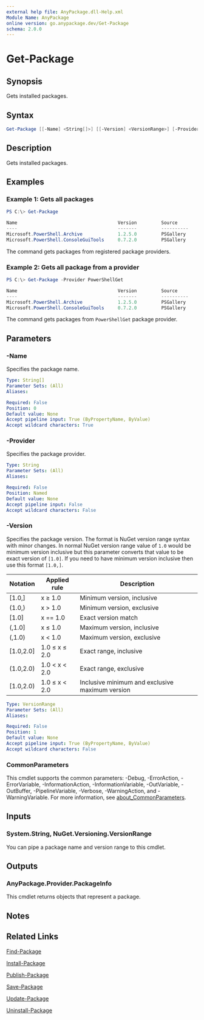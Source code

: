 ```yaml
---
external help file: AnyPackage.dll-Help.xml
Module Name: AnyPackage
online version: go.anypackage.dev/Get-Package
schema: 2.0.0
---
```


# Get-Package

## Synopsis

Gets installed packages.

## Syntax

```powershell
Get-Package [[-Name] <String[]>] [[-Version] <VersionRange>] [-Provider <String>] [<CommonParameters>]
```

## Description

Gets installed packages.

## Examples

### Example 1: Gets all packages

```powershell
PS C:\> Get-Package

Name                                     Version         Source               Provider
----                                     -------         ----------           --------
Microsoft.PowerShell.Archive             1.2.5.0         PSGallery            PowerShellGet
Microsoft.PowerShell.ConsoleGuiTools     0.7.2.0         PSGallery            PowerShellGet
```

The command gets packages from registered package providers.

### Example 2: Gets all package from a provider

```powershell
PS C:\> Get-Package -Provider PowerShellGet

Name                                     Version         Source               Provider
----                                     -------         ----------           --------
Microsoft.PowerShell.Archive             1.2.5.0         PSGallery            PowerShellGet
Microsoft.PowerShell.ConsoleGuiTools     0.7.2.0         PSGallery            PowerShellGet
```

The command gets packages from `PowerShellGet` package provider.

## Parameters

### -Name

Specifies the package name.

```yaml
Type: String[]
Parameter Sets: (All)
Aliases:

Required: False
Position: 0
Default value: None
Accept pipeline input: True (ByPropertyName, ByValue)
Accept wildcard characters: True
```

### -Provider

Specifies the package provider.

```yaml
Type: String
Parameter Sets: (All)
Aliases:

Required: False
Position: Named
Default value: None
Accept pipeline input: False
Accept wildcard characters: False
```

### -Version

Specifies the package version.
The format is NuGet version range syntax with minor changes.
In normal NuGet version range value of `1.0` would be minimum version inclusive but this parameter converts that value to be exact version of `[1.0]`.
If you need to have minimum version inclusive then use this format `[1.0,]`.

| Notation  | Applied rule  | Description                                     |
| --------  | ------------  | -----------                                     |
| [1.0,]    | x ≥ 1.0       | Minimum version, inclusive                      |
| (1.0,)    | x > 1.0       | Minimum version, exclusive                      |
| [1.0]     | x == 1.0      | Exact version match                             |
| (,1.0]    | x ≤ 1.0       | Maximum version, inclusive                      |
| (,1.0)    | x < 1.0       | Maximum version, exclusive                      |
| [1.0,2.0] | 1.0 ≤ x ≤ 2.0 | Exact range, inclusive                          |
| (1.0,2.0) | 1.0 < x < 2.0 | Exact range, exclusive                          |
| [1.0,2.0) | 1.0 ≤ x < 2.0 | Inclusive minimum and exclusive maximum version |

```yaml
Type: VersionRange
Parameter Sets: (All)
Aliases:

Required: False
Position: 1
Default value: None
Accept pipeline input: True (ByPropertyName, ByValue)
Accept wildcard characters: False
```

### CommonParameters

This cmdlet supports the common parameters: -Debug, -ErrorAction, -ErrorVariable, -InformationAction, -InformationVariable, -OutVariable, -OutBuffer, -PipelineVariable, -Verbose, -WarningAction, and -WarningVariable. For more information, see [about_CommonParameters](http://go.microsoft.com/fwlink/?LinkID=113216).

## Inputs

### System.String, NuGet.Versioning.VersionRange

You can pipe a package name and version range to this cmdlet.

## Outputs

### AnyPackage.Provider.PackageInfo

This cmdlet returns objects that represent a package.

## Notes

## Related Links

[Find-Package](Find-Package.md)

[Install-Package](Install-Package.md)

[Publish-Package](Publish-Package.md)

[Save-Package](Save-Package.md)

[Update-Package](Update-Package.md)

[Uninstall-Package](Uninstall-Package.md)

